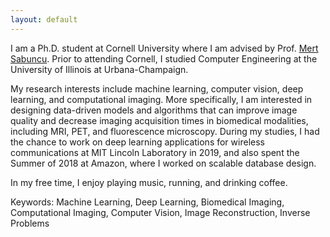 ```yaml
---
layout: default
---
```

I am a Ph.D. student at Cornell University where I am advised by Prof. [Mert Sabuncu](https://sabuncu.engineering.cornell.edu/). Prior to attending Cornell, I studied Computer Engineering at the University of Illinois at Urbana-Champaign.

My research interests include machine learning, computer vision, deep learning, and computational imaging. More specifically, I am interested in designing data-driven models and algorithms that can improve image quality and decrease imaging acquisition times in biomedical modalities, including MRI, PET, and fluorescence microscopy. During my studies, I had the chance to work on deep learning applications for wireless communications at MIT Lincoln Laboratory in 2019, and also spent the Summer of 2018 at Amazon, where I worked on scalable database design.

In my free time, I enjoy playing music, running, and drinking coffee.

Keywords: Machine Learning, Deep Learning, Biomedical Imaging, Computational Imaging, Computer Vision, Image Reconstruction, Inverse Problems

